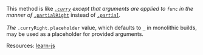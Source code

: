 This method is like <a href="#curry"><code>_.curry</code></a> except that arguments are applied to <code>func</code> in the manner of <a href="#partialRight"><code>_.partialRight</code></a> instead of <a href="#partial"><code>_.partial</code></a>.<br><br>The <code>_.curryRight.placeholder</code> value, which defaults to <code>\_</code> in monolithic builds, may be used as a placeholder for provided arguments.

Resources: [learn-js](https://github.com/learn-javascript-courses/es6-curry)
